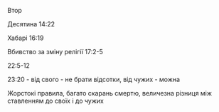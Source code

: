 Втор 

Десятина 14:22

Хабарі  16:19

Вбивство за зміну релігії 17:2-5

22:5-12

23:20 - від свого - не брати відсотки, від чужих - можна


Жорстокі правила, багато скарань смертю, величезна різниця між ставленням до своїх і до чужих